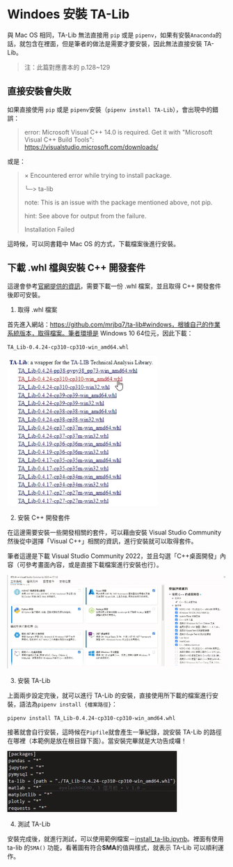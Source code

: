 # Windoes 安裝 TA-Lib

與 Mac OS 相同，TA-Lib 無法直接用 `pip` 或是 `pipenv`，如果有安裝`Anaconda`的話，就包含在裡面，但是筆者的做法是需要才要安裝，因此無法直接安裝 TA-Lib。

> 注：此篇對應書本的 p.128~129

## 直接安裝會失敗

如果直接使用 `pip` 或是 `pipenv`安裝（`pipenv install TA-Lib`），會出現中的錯誤：

>error: Microsoft Visual C++ 14.0 is required. Get it with "Microsoft Visual C++ Build Tools": https://visualstudio.microsoft.com/downloads/

或是：

> × Encountered error while trying to install package.
> 
> ╰─> ta-lib
> 
> note: This is an issue with the package mentioned above, not pip.
> 
> hint: See above for output from the failure.
>
> Installation Failed

這時候，可以同書籍中 Mac OS 的方式，下載檔案後進行安裝。

## 下載 .whl 檔與安裝 C++ 開發套件

這邊會參考[官網提供的資訊](https://github.com/mrjbq7/ta-lib#windows)，需要下載一份 .whl 檔案，並且取得 C++ 開發套件後即可安裝。

1. 取得 .whl 檔案

首先進入網站：https://github.com/mrjbq7/ta-lib#windows，根據自己的作業系統版本，取得檔案。筆者環境是 Windows 10 64位元，因此下載：

```
TA_Lib-0.4.24-cp310-cp310-win_amd64.whl
```

![TA-Lib 列表](pic/talib%20list.png)

2. 安裝 C++ 開發套件

在這邊需要安裝一些開發相關的套件，可以藉由安裝 Visual Studio Community 然後從中選擇「Visual C++」相關的資訊，進行安裝就可以取得套件。

筆者這邊是下載 Visual Studio Community 2022，並且勾選「C++桌面開發」內容（可參考畫面內容，或是直接下載檔案進行安裝也行）。

![install C++](pic/install%20c++.png)

3. 安裝 TA-Lib

上面兩步設定完後，就可以進行 TA-Lib 的安裝，直接使用所下載的檔案進行安裝，語法為`pipenv install {檔案路徑}`：

```
pipenv install TA_Lib-0.4.24-cp310-cp310-win_amd64.whl
```

接著就會自行安裝，這時候在`Pipfile`就會產生一筆紀錄，說安裝 TA-Lib 的路徑在哪裡（本範例是放在根目錄下面）。當安裝完畢就是大功告成囉！

![pipenv lisg](pic/pipenv%20list.png)

4. 測試 TA-Lib

安裝完成後，就進行測試，可以使用範例檔案－[install_ta-lib.ipynb](install_ta-lib.ipynb)。裡面有使用 ta-lib 的`SMA()` 功能，看著圖有符合**SMA**的值與樣式，就表示 TA-Lib 可以順利運作。